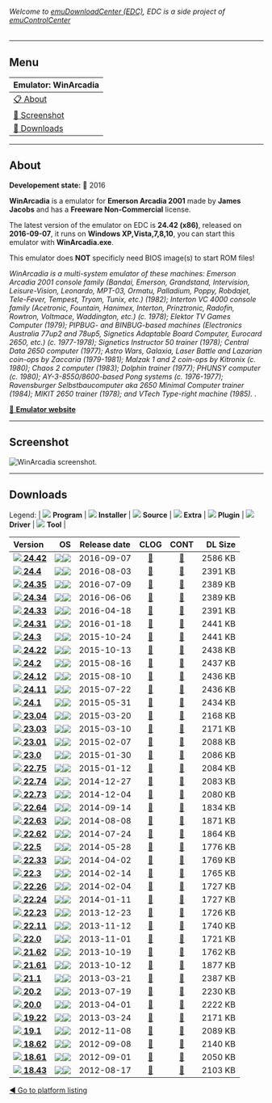 ###### Welcome to [emuDownloadCenter (EDC)](https://github.com/PhoenixInteractiveNL/emuDownloadCenter/wiki/), EDC is a side project of [emuControlCenter](https://github.com/PhoenixInteractiveNL/emuControlCenter/wiki/)
***
## Menu
| **Emulator: WinArcadia** |
|:---------|
| [:clipboard: About](#about) |
| [:sunrise: Screenshot](#screenshot) |
| [:floppy_disk: Downloads](#downloads) |
***
## About
**Developement state:** :large_blue_circle: 2016

**WinArcadia** is a emulator for **Emerson Arcadia 2001** made by **James Jacobs** and has a **Freeware Non-Commercial** license.

The latest version of the emulator on EDC is **24.42 (x86)**, released on **2016-09-07**, it runs on **Windows XP,Vista,7,8,10**, you can start this emulator with **WinArcadia.exe**.

This emulator does **NOT** specificly need BIOS image(s) to start ROM files!

_WinArcadia is a multi-system emulator of these machines: Emerson Arcadia 2001 console family (Bandai, Emerson, Grandstand, Intervision, Leisure-Vision, Leonardo, MPT-03, Ormatu, Palladium, Poppy, Robdajet, Tele-Fever, Tempest, Tryom, Tunix, etc.) (1982); Interton VC 4000 console family (Acetronic, Fountain, Hanimex, Interton, Prinztronic, Radofin, Rowtron, Voltmace, Waddington, etc.) (c. 1978); Elektor TV Games Computer (1979); PIPBUG- and  BINBUG-based machines (Electronics Australia 77up2 and 78up5, Signetics Adaptable Board Computer, Eurocard 2650, etc.) (c. 1977-1978); Signetics Instructor 50 trainer (1978); Central Data 2650 computer (1977); Astro Wars, Galaxia, Laser Battle and Lazarian coin-ops by Zaccaria (1979-1981); Malzak 1 and 2 coin-ops by Kitronix (c. 1980); Chaos 2 computer (1983); Dolphin trainer (1977); PHUNSY computer (c. 1980); AY-3-8550/8600-based Pong systems (c. 1976-1977); Ravensburger Selbstbaucomputer aka 2650 Minimal Computer trainer (1984); MIKIT 2650 trainer (1978); and VTech Type-right machine (1985). ._

[:link: **Emulator website**](http://amigan.1emu.net/)
***
## Screenshot
![](https://raw.githubusercontent.com/PhoenixInteractiveNL/emuDownloadCenter/master/hooks/winarcadia/emulator_screen_01.jpg "WinArcadia screenshot.")
***
## Downloads
Legend: | 
![](https://raw.githubusercontent.com/wiki/PhoenixInteractiveNL/emuDownloadCenter/images_misc/icon_program_24.png) **Program** | 
![](https://raw.githubusercontent.com/wiki/PhoenixInteractiveNL/emuDownloadCenter/images_misc/icon_installer_24.png) **Installer** | 
![](https://raw.githubusercontent.com/wiki/PhoenixInteractiveNL/emuDownloadCenter/images_misc/icon_source_code_24.png) **Source** | 
![](https://raw.githubusercontent.com/wiki/PhoenixInteractiveNL/emuDownloadCenter/images_misc/icon_extra_24.png) **Extra** | 
![](https://raw.githubusercontent.com/wiki/PhoenixInteractiveNL/emuDownloadCenter/images_misc/icon_plugin_24.png) **Plugin** | 
![](https://raw.githubusercontent.com/wiki/PhoenixInteractiveNL/emuDownloadCenter/images_misc/icon_driver_24.png) **Driver** | 
![](https://raw.githubusercontent.com/wiki/PhoenixInteractiveNL/emuDownloadCenter/images_misc/icon_tool_24.png) **Tool** | 
 
| Version | OS | Release date | CLOG | CONT | DL Size |
|:--------|---:|:------------:|:----:|:----:|--------:|
| [![](https://raw.githubusercontent.com/wiki/PhoenixInteractiveNL/emuDownloadCenter/images_misc/icon_program_24.png) **24.42**](https://github.com/PhoenixInteractiveNL/edc-repo0002/raw/master/winarcadia/24.42.7z) | ![](https://raw.githubusercontent.com/wiki/PhoenixInteractiveNL/emuDownloadCenter/images_misc/logo_windows_24.png)![](https://raw.githubusercontent.com/wiki/PhoenixInteractiveNL/emuDownloadCenter/images_misc/icon_32-bit_24.png) | 2016-09-07 | [:page_facing_up:](https://github.com/PhoenixInteractiveNL/edc-repo0002/blob/master/winarcadia/24.42_changelog.txt) | [:mag_right:](https://github.com/PhoenixInteractiveNL/edc-repo0002/blob/master/winarcadia/24.42_contents.txt) | 2586 KB |
| [![](https://raw.githubusercontent.com/wiki/PhoenixInteractiveNL/emuDownloadCenter/images_misc/icon_program_24.png) **24.4**](https://github.com/PhoenixInteractiveNL/edc-repo0007/raw/master/winarcadia/24.4.7z) | ![](https://raw.githubusercontent.com/wiki/PhoenixInteractiveNL/emuDownloadCenter/images_misc/logo_windows_24.png)![](https://raw.githubusercontent.com/wiki/PhoenixInteractiveNL/emuDownloadCenter/images_misc/icon_32-bit_24.png) | 2016-08-03 | [:page_facing_up:](https://github.com/PhoenixInteractiveNL/edc-repo0007/blob/master/winarcadia/24.4_changelog.txt) | [:mag_right:](https://github.com/PhoenixInteractiveNL/edc-repo0007/blob/master/winarcadia/24.4_contents.txt) | 2391 KB |
| [![](https://raw.githubusercontent.com/wiki/PhoenixInteractiveNL/emuDownloadCenter/images_misc/icon_program_24.png) **24.35**](https://github.com/PhoenixInteractiveNL/edc-repo0007/raw/master/winarcadia/24.35.7z) | ![](https://raw.githubusercontent.com/wiki/PhoenixInteractiveNL/emuDownloadCenter/images_misc/logo_windows_24.png)![](https://raw.githubusercontent.com/wiki/PhoenixInteractiveNL/emuDownloadCenter/images_misc/icon_32-bit_24.png) | 2016-07-09 | [:page_facing_up:](https://github.com/PhoenixInteractiveNL/edc-repo0007/blob/master/winarcadia/24.35_changelog.txt) | [:mag_right:](https://github.com/PhoenixInteractiveNL/edc-repo0007/blob/master/winarcadia/24.35_contents.txt) | 2389 KB |
| [![](https://raw.githubusercontent.com/wiki/PhoenixInteractiveNL/emuDownloadCenter/images_misc/icon_program_24.png) **24.34**](https://github.com/PhoenixInteractiveNL/edc-repo0007/raw/master/winarcadia/24.34.7z) | ![](https://raw.githubusercontent.com/wiki/PhoenixInteractiveNL/emuDownloadCenter/images_misc/logo_windows_24.png)![](https://raw.githubusercontent.com/wiki/PhoenixInteractiveNL/emuDownloadCenter/images_misc/icon_32-bit_24.png) | 2016-06-06 | [:page_facing_up:](https://github.com/PhoenixInteractiveNL/edc-repo0007/blob/master/winarcadia/24.34_changelog.txt) | [:mag_right:](https://github.com/PhoenixInteractiveNL/edc-repo0007/blob/master/winarcadia/24.34_contents.txt) | 2389 KB |
| [![](https://raw.githubusercontent.com/wiki/PhoenixInteractiveNL/emuDownloadCenter/images_misc/icon_program_24.png) **24.33**](https://github.com/PhoenixInteractiveNL/edc-repo0007/raw/master/winarcadia/24.33.7z) | ![](https://raw.githubusercontent.com/wiki/PhoenixInteractiveNL/emuDownloadCenter/images_misc/logo_windows_24.png)![](https://raw.githubusercontent.com/wiki/PhoenixInteractiveNL/emuDownloadCenter/images_misc/icon_32-bit_24.png) | 2016-04-18 | [:page_facing_up:](https://github.com/PhoenixInteractiveNL/edc-repo0007/blob/master/winarcadia/24.33_changelog.txt) | [:mag_right:](https://github.com/PhoenixInteractiveNL/edc-repo0007/blob/master/winarcadia/24.33_contents.txt) | 2391 KB |
| [![](https://raw.githubusercontent.com/wiki/PhoenixInteractiveNL/emuDownloadCenter/images_misc/icon_program_24.png) **24.31**](https://github.com/PhoenixInteractiveNL/edc-repo0007/raw/master/winarcadia/24.31.7z) | ![](https://raw.githubusercontent.com/wiki/PhoenixInteractiveNL/emuDownloadCenter/images_misc/logo_windows_24.png)![](https://raw.githubusercontent.com/wiki/PhoenixInteractiveNL/emuDownloadCenter/images_misc/icon_32-bit_24.png) | 2016-01-18 | [:page_facing_up:](https://github.com/PhoenixInteractiveNL/edc-repo0007/blob/master/winarcadia/24.31_changelog.txt) | [:mag_right:](https://github.com/PhoenixInteractiveNL/edc-repo0007/blob/master/winarcadia/24.31_contents.txt) | 2441 KB |
| [![](https://raw.githubusercontent.com/wiki/PhoenixInteractiveNL/emuDownloadCenter/images_misc/icon_program_24.png) **24.3**](https://github.com/PhoenixInteractiveNL/edc-repo0007/raw/master/winarcadia/24.3.7z) | ![](https://raw.githubusercontent.com/wiki/PhoenixInteractiveNL/emuDownloadCenter/images_misc/logo_windows_24.png)![](https://raw.githubusercontent.com/wiki/PhoenixInteractiveNL/emuDownloadCenter/images_misc/icon_32-bit_24.png) | 2015-10-24 | [:page_facing_up:](https://github.com/PhoenixInteractiveNL/edc-repo0007/blob/master/winarcadia/24.3_changelog.txt) | [:mag_right:](https://github.com/PhoenixInteractiveNL/edc-repo0007/blob/master/winarcadia/24.3_contents.txt) | 2441 KB |
| [![](https://raw.githubusercontent.com/wiki/PhoenixInteractiveNL/emuDownloadCenter/images_misc/icon_program_24.png) **24.22**](https://github.com/PhoenixInteractiveNL/edc-repo0007/raw/master/winarcadia/24.22.7z) | ![](https://raw.githubusercontent.com/wiki/PhoenixInteractiveNL/emuDownloadCenter/images_misc/logo_windows_24.png)![](https://raw.githubusercontent.com/wiki/PhoenixInteractiveNL/emuDownloadCenter/images_misc/icon_32-bit_24.png) | 2015-10-13 | [:page_facing_up:](https://github.com/PhoenixInteractiveNL/edc-repo0007/blob/master/winarcadia/24.22_changelog.txt) | [:mag_right:](https://github.com/PhoenixInteractiveNL/edc-repo0007/blob/master/winarcadia/24.22_contents.txt) | 2438 KB |
| [![](https://raw.githubusercontent.com/wiki/PhoenixInteractiveNL/emuDownloadCenter/images_misc/icon_program_24.png) **24.2**](https://github.com/PhoenixInteractiveNL/edc-repo0007/raw/master/winarcadia/24.2.7z) | ![](https://raw.githubusercontent.com/wiki/PhoenixInteractiveNL/emuDownloadCenter/images_misc/logo_windows_24.png)![](https://raw.githubusercontent.com/wiki/PhoenixInteractiveNL/emuDownloadCenter/images_misc/icon_32-bit_24.png) | 2015-08-16 | [:page_facing_up:](https://github.com/PhoenixInteractiveNL/edc-repo0007/blob/master/winarcadia/24.2_changelog.txt) | [:mag_right:](https://github.com/PhoenixInteractiveNL/edc-repo0007/blob/master/winarcadia/24.2_contents.txt) | 2437 KB |
| [![](https://raw.githubusercontent.com/wiki/PhoenixInteractiveNL/emuDownloadCenter/images_misc/icon_program_24.png) **24.12**](https://github.com/PhoenixInteractiveNL/edc-repo0007/raw/master/winarcadia/24.12.7z) | ![](https://raw.githubusercontent.com/wiki/PhoenixInteractiveNL/emuDownloadCenter/images_misc/logo_windows_24.png)![](https://raw.githubusercontent.com/wiki/PhoenixInteractiveNL/emuDownloadCenter/images_misc/icon_32-bit_24.png) | 2015-08-10 | [:page_facing_up:](https://github.com/PhoenixInteractiveNL/edc-repo0007/blob/master/winarcadia/24.12_changelog.txt) | [:mag_right:](https://github.com/PhoenixInteractiveNL/edc-repo0007/blob/master/winarcadia/24.12_contents.txt) | 2436 KB |
| [![](https://raw.githubusercontent.com/wiki/PhoenixInteractiveNL/emuDownloadCenter/images_misc/icon_program_24.png) **24.11**](https://github.com/PhoenixInteractiveNL/edc-repo0007/raw/master/winarcadia/24.11.7z) | ![](https://raw.githubusercontent.com/wiki/PhoenixInteractiveNL/emuDownloadCenter/images_misc/logo_windows_24.png)![](https://raw.githubusercontent.com/wiki/PhoenixInteractiveNL/emuDownloadCenter/images_misc/icon_32-bit_24.png) | 2015-07-22 | [:page_facing_up:](https://github.com/PhoenixInteractiveNL/edc-repo0007/blob/master/winarcadia/24.11_changelog.txt) | [:mag_right:](https://github.com/PhoenixInteractiveNL/edc-repo0007/blob/master/winarcadia/24.11_contents.txt) | 2436 KB |
| [![](https://raw.githubusercontent.com/wiki/PhoenixInteractiveNL/emuDownloadCenter/images_misc/icon_program_24.png) **24.1**](https://github.com/PhoenixInteractiveNL/edc-repo0007/raw/master/winarcadia/24.1.7z) | ![](https://raw.githubusercontent.com/wiki/PhoenixInteractiveNL/emuDownloadCenter/images_misc/logo_windows_24.png)![](https://raw.githubusercontent.com/wiki/PhoenixInteractiveNL/emuDownloadCenter/images_misc/icon_32-bit_24.png) | 2015-05-31 | [:page_facing_up:](https://github.com/PhoenixInteractiveNL/edc-repo0007/blob/master/winarcadia/24.1_changelog.txt) | [:mag_right:](https://github.com/PhoenixInteractiveNL/edc-repo0007/blob/master/winarcadia/24.1_contents.txt) | 2434 KB |
| [![](https://raw.githubusercontent.com/wiki/PhoenixInteractiveNL/emuDownloadCenter/images_misc/icon_program_24.png) **23.04**](https://github.com/PhoenixInteractiveNL/edc-repo0007/raw/master/winarcadia/23.04.7z) | ![](https://raw.githubusercontent.com/wiki/PhoenixInteractiveNL/emuDownloadCenter/images_misc/logo_windows_24.png)![](https://raw.githubusercontent.com/wiki/PhoenixInteractiveNL/emuDownloadCenter/images_misc/icon_32-bit_24.png) | 2015-03-20 | [:page_facing_up:](https://github.com/PhoenixInteractiveNL/edc-repo0007/blob/master/winarcadia/23.04_changelog.txt) | [:mag_right:](https://github.com/PhoenixInteractiveNL/edc-repo0007/blob/master/winarcadia/23.04_contents.txt) | 2168 KB |
| [![](https://raw.githubusercontent.com/wiki/PhoenixInteractiveNL/emuDownloadCenter/images_misc/icon_program_24.png) **23.03**](https://github.com/PhoenixInteractiveNL/edc-repo0007/raw/master/winarcadia/23.03.7z) | ![](https://raw.githubusercontent.com/wiki/PhoenixInteractiveNL/emuDownloadCenter/images_misc/logo_windows_24.png)![](https://raw.githubusercontent.com/wiki/PhoenixInteractiveNL/emuDownloadCenter/images_misc/icon_32-bit_24.png) | 2015-03-10 | [:page_facing_up:](https://github.com/PhoenixInteractiveNL/edc-repo0007/blob/master/winarcadia/23.03_changelog.txt) | [:mag_right:](https://github.com/PhoenixInteractiveNL/edc-repo0007/blob/master/winarcadia/23.03_contents.txt) | 2171 KB |
| [![](https://raw.githubusercontent.com/wiki/PhoenixInteractiveNL/emuDownloadCenter/images_misc/icon_program_24.png) **23.01**](https://github.com/PhoenixInteractiveNL/edc-repo0007/raw/master/winarcadia/23.01.7z) | ![](https://raw.githubusercontent.com/wiki/PhoenixInteractiveNL/emuDownloadCenter/images_misc/logo_windows_24.png)![](https://raw.githubusercontent.com/wiki/PhoenixInteractiveNL/emuDownloadCenter/images_misc/icon_32-bit_24.png) | 2015-02-07 | [:page_facing_up:](https://github.com/PhoenixInteractiveNL/edc-repo0007/blob/master/winarcadia/23.01_changelog.txt) | [:mag_right:](https://github.com/PhoenixInteractiveNL/edc-repo0007/blob/master/winarcadia/23.01_contents.txt) | 2088 KB |
| [![](https://raw.githubusercontent.com/wiki/PhoenixInteractiveNL/emuDownloadCenter/images_misc/icon_program_24.png) **23.0**](https://github.com/PhoenixInteractiveNL/edc-repo0007/raw/master/winarcadia/23.0.7z) | ![](https://raw.githubusercontent.com/wiki/PhoenixInteractiveNL/emuDownloadCenter/images_misc/logo_windows_24.png)![](https://raw.githubusercontent.com/wiki/PhoenixInteractiveNL/emuDownloadCenter/images_misc/icon_32-bit_24.png) | 2015-01-30 | [:page_facing_up:](https://github.com/PhoenixInteractiveNL/edc-repo0007/blob/master/winarcadia/23.0_changelog.txt) | [:mag_right:](https://github.com/PhoenixInteractiveNL/edc-repo0007/blob/master/winarcadia/23.0_contents.txt) | 2086 KB |
| [![](https://raw.githubusercontent.com/wiki/PhoenixInteractiveNL/emuDownloadCenter/images_misc/icon_program_24.png) **22.75**](https://github.com/PhoenixInteractiveNL/edc-repo0007/raw/master/winarcadia/22.75.7z) | ![](https://raw.githubusercontent.com/wiki/PhoenixInteractiveNL/emuDownloadCenter/images_misc/logo_windows_24.png)![](https://raw.githubusercontent.com/wiki/PhoenixInteractiveNL/emuDownloadCenter/images_misc/icon_32-bit_24.png) | 2015-01-12 | [:page_facing_up:](https://github.com/PhoenixInteractiveNL/edc-repo0007/blob/master/winarcadia/22.75_changelog.txt) | [:mag_right:](https://github.com/PhoenixInteractiveNL/edc-repo0007/blob/master/winarcadia/22.75_contents.txt) | 2084 KB |
| [![](https://raw.githubusercontent.com/wiki/PhoenixInteractiveNL/emuDownloadCenter/images_misc/icon_program_24.png) **22.74**](https://github.com/PhoenixInteractiveNL/edc-repo0007/raw/master/winarcadia/22.74.7z) | ![](https://raw.githubusercontent.com/wiki/PhoenixInteractiveNL/emuDownloadCenter/images_misc/logo_windows_24.png)![](https://raw.githubusercontent.com/wiki/PhoenixInteractiveNL/emuDownloadCenter/images_misc/icon_32-bit_24.png) | 2014-12-27 | [:page_facing_up:](https://github.com/PhoenixInteractiveNL/edc-repo0007/blob/master/winarcadia/22.74_changelog.txt) | [:mag_right:](https://github.com/PhoenixInteractiveNL/edc-repo0007/blob/master/winarcadia/22.74_contents.txt) | 2083 KB |
| [![](https://raw.githubusercontent.com/wiki/PhoenixInteractiveNL/emuDownloadCenter/images_misc/icon_program_24.png) **22.73**](https://github.com/PhoenixInteractiveNL/edc-repo0007/raw/master/winarcadia/22.73.7z) | ![](https://raw.githubusercontent.com/wiki/PhoenixInteractiveNL/emuDownloadCenter/images_misc/logo_windows_24.png)![](https://raw.githubusercontent.com/wiki/PhoenixInteractiveNL/emuDownloadCenter/images_misc/icon_32-bit_24.png) | 2014-12-04 | [:page_facing_up:](https://github.com/PhoenixInteractiveNL/edc-repo0007/blob/master/winarcadia/22.73_changelog.txt) | [:mag_right:](https://github.com/PhoenixInteractiveNL/edc-repo0007/blob/master/winarcadia/22.73_contents.txt) | 2080 KB |
| [![](https://raw.githubusercontent.com/wiki/PhoenixInteractiveNL/emuDownloadCenter/images_misc/icon_program_24.png) **22.64**](https://github.com/PhoenixInteractiveNL/edc-repo0007/raw/master/winarcadia/22.64.7z) | ![](https://raw.githubusercontent.com/wiki/PhoenixInteractiveNL/emuDownloadCenter/images_misc/logo_windows_24.png)![](https://raw.githubusercontent.com/wiki/PhoenixInteractiveNL/emuDownloadCenter/images_misc/icon_32-bit_24.png) | 2014-09-14 | [:page_facing_up:](https://github.com/PhoenixInteractiveNL/edc-repo0007/blob/master/winarcadia/22.64_changelog.txt) | [:mag_right:](https://github.com/PhoenixInteractiveNL/edc-repo0007/blob/master/winarcadia/22.64_contents.txt) | 1834 KB |
| [![](https://raw.githubusercontent.com/wiki/PhoenixInteractiveNL/emuDownloadCenter/images_misc/icon_program_24.png) **22.63**](https://github.com/PhoenixInteractiveNL/edc-repo0007/raw/master/winarcadia/22.63.7z) | ![](https://raw.githubusercontent.com/wiki/PhoenixInteractiveNL/emuDownloadCenter/images_misc/logo_windows_24.png)![](https://raw.githubusercontent.com/wiki/PhoenixInteractiveNL/emuDownloadCenter/images_misc/icon_32-bit_24.png) | 2014-08-08 | [:page_facing_up:](https://github.com/PhoenixInteractiveNL/edc-repo0007/blob/master/winarcadia/22.63_changelog.txt) | [:mag_right:](https://github.com/PhoenixInteractiveNL/edc-repo0007/blob/master/winarcadia/22.63_contents.txt) | 1871 KB |
| [![](https://raw.githubusercontent.com/wiki/PhoenixInteractiveNL/emuDownloadCenter/images_misc/icon_program_24.png) **22.62**](https://github.com/PhoenixInteractiveNL/edc-repo0007/raw/master/winarcadia/22.62.7z) | ![](https://raw.githubusercontent.com/wiki/PhoenixInteractiveNL/emuDownloadCenter/images_misc/logo_windows_24.png)![](https://raw.githubusercontent.com/wiki/PhoenixInteractiveNL/emuDownloadCenter/images_misc/icon_32-bit_24.png) | 2014-07-24 | [:page_facing_up:](https://github.com/PhoenixInteractiveNL/edc-repo0007/blob/master/winarcadia/22.62_changelog.txt) | [:mag_right:](https://github.com/PhoenixInteractiveNL/edc-repo0007/blob/master/winarcadia/22.62_contents.txt) | 1864 KB |
| [![](https://raw.githubusercontent.com/wiki/PhoenixInteractiveNL/emuDownloadCenter/images_misc/icon_program_24.png) **22.5**](https://github.com/PhoenixInteractiveNL/edc-repo0007/raw/master/winarcadia/22.5.7z) | ![](https://raw.githubusercontent.com/wiki/PhoenixInteractiveNL/emuDownloadCenter/images_misc/logo_windows_24.png)![](https://raw.githubusercontent.com/wiki/PhoenixInteractiveNL/emuDownloadCenter/images_misc/icon_32-bit_24.png) | 2014-05-28 | [:page_facing_up:](https://github.com/PhoenixInteractiveNL/edc-repo0007/blob/master/winarcadia/22.5_changelog.txt) | [:mag_right:](https://github.com/PhoenixInteractiveNL/edc-repo0007/blob/master/winarcadia/22.5_contents.txt) | 1776 KB |
| [![](https://raw.githubusercontent.com/wiki/PhoenixInteractiveNL/emuDownloadCenter/images_misc/icon_program_24.png) **22.33**](https://github.com/PhoenixInteractiveNL/edc-repo0007/raw/master/winarcadia/22.33.7z) | ![](https://raw.githubusercontent.com/wiki/PhoenixInteractiveNL/emuDownloadCenter/images_misc/logo_windows_24.png)![](https://raw.githubusercontent.com/wiki/PhoenixInteractiveNL/emuDownloadCenter/images_misc/icon_32-bit_24.png) | 2014-04-02 | [:page_facing_up:](https://github.com/PhoenixInteractiveNL/edc-repo0007/blob/master/winarcadia/22.33_changelog.txt) | [:mag_right:](https://github.com/PhoenixInteractiveNL/edc-repo0007/blob/master/winarcadia/22.33_contents.txt) | 1769 KB |
| [![](https://raw.githubusercontent.com/wiki/PhoenixInteractiveNL/emuDownloadCenter/images_misc/icon_program_24.png) **22.3**](https://github.com/PhoenixInteractiveNL/edc-repo0007/raw/master/winarcadia/22.3.7z) | ![](https://raw.githubusercontent.com/wiki/PhoenixInteractiveNL/emuDownloadCenter/images_misc/logo_windows_24.png)![](https://raw.githubusercontent.com/wiki/PhoenixInteractiveNL/emuDownloadCenter/images_misc/icon_32-bit_24.png) | 2014-02-14 | [:page_facing_up:](https://github.com/PhoenixInteractiveNL/edc-repo0007/blob/master/winarcadia/22.3_changelog.txt) | [:mag_right:](https://github.com/PhoenixInteractiveNL/edc-repo0007/blob/master/winarcadia/22.3_contents.txt) | 1765 KB |
| [![](https://raw.githubusercontent.com/wiki/PhoenixInteractiveNL/emuDownloadCenter/images_misc/icon_program_24.png) **22.26**](https://github.com/PhoenixInteractiveNL/edc-repo0007/raw/master/winarcadia/22.26.7z) | ![](https://raw.githubusercontent.com/wiki/PhoenixInteractiveNL/emuDownloadCenter/images_misc/logo_windows_24.png)![](https://raw.githubusercontent.com/wiki/PhoenixInteractiveNL/emuDownloadCenter/images_misc/icon_32-bit_24.png) | 2014-02-04 | [:page_facing_up:](https://github.com/PhoenixInteractiveNL/edc-repo0007/blob/master/winarcadia/22.26_changelog.txt) | [:mag_right:](https://github.com/PhoenixInteractiveNL/edc-repo0007/blob/master/winarcadia/22.26_contents.txt) | 1727 KB |
| [![](https://raw.githubusercontent.com/wiki/PhoenixInteractiveNL/emuDownloadCenter/images_misc/icon_program_24.png) **22.24**](https://github.com/PhoenixInteractiveNL/edc-repo0007/raw/master/winarcadia/22.24.7z) | ![](https://raw.githubusercontent.com/wiki/PhoenixInteractiveNL/emuDownloadCenter/images_misc/logo_windows_24.png)![](https://raw.githubusercontent.com/wiki/PhoenixInteractiveNL/emuDownloadCenter/images_misc/icon_32-bit_24.png) | 2014-01-11 | [:page_facing_up:](https://github.com/PhoenixInteractiveNL/edc-repo0007/blob/master/winarcadia/22.24_changelog.txt) | [:mag_right:](https://github.com/PhoenixInteractiveNL/edc-repo0007/blob/master/winarcadia/22.24_contents.txt) | 1727 KB |
| [![](https://raw.githubusercontent.com/wiki/PhoenixInteractiveNL/emuDownloadCenter/images_misc/icon_program_24.png) **22.23**](https://github.com/PhoenixInteractiveNL/edc-repo0007/raw/master/winarcadia/22.23.7z) | ![](https://raw.githubusercontent.com/wiki/PhoenixInteractiveNL/emuDownloadCenter/images_misc/logo_windows_24.png)![](https://raw.githubusercontent.com/wiki/PhoenixInteractiveNL/emuDownloadCenter/images_misc/icon_32-bit_24.png) | 2013-12-23 | [:page_facing_up:](https://github.com/PhoenixInteractiveNL/edc-repo0007/blob/master/winarcadia/22.23_changelog.txt) | [:mag_right:](https://github.com/PhoenixInteractiveNL/edc-repo0007/blob/master/winarcadia/22.23_contents.txt) | 1726 KB |
| [![](https://raw.githubusercontent.com/wiki/PhoenixInteractiveNL/emuDownloadCenter/images_misc/icon_program_24.png) **22.11**](https://github.com/PhoenixInteractiveNL/edc-repo0007/raw/master/winarcadia/22.11.7z) | ![](https://raw.githubusercontent.com/wiki/PhoenixInteractiveNL/emuDownloadCenter/images_misc/logo_windows_24.png)![](https://raw.githubusercontent.com/wiki/PhoenixInteractiveNL/emuDownloadCenter/images_misc/icon_32-bit_24.png) | 2013-11-12 | [:page_facing_up:](https://github.com/PhoenixInteractiveNL/edc-repo0007/blob/master/winarcadia/22.11_changelog.txt) | [:mag_right:](https://github.com/PhoenixInteractiveNL/edc-repo0007/blob/master/winarcadia/22.11_contents.txt) | 1740 KB |
| [![](https://raw.githubusercontent.com/wiki/PhoenixInteractiveNL/emuDownloadCenter/images_misc/icon_program_24.png) **22.0**](https://github.com/PhoenixInteractiveNL/edc-repo0007/raw/master/winarcadia/22.0.7z) | ![](https://raw.githubusercontent.com/wiki/PhoenixInteractiveNL/emuDownloadCenter/images_misc/logo_windows_24.png)![](https://raw.githubusercontent.com/wiki/PhoenixInteractiveNL/emuDownloadCenter/images_misc/icon_32-bit_24.png) | 2013-11-01 | [:page_facing_up:](https://github.com/PhoenixInteractiveNL/edc-repo0007/blob/master/winarcadia/22.0_changelog.txt) | [:mag_right:](https://github.com/PhoenixInteractiveNL/edc-repo0007/blob/master/winarcadia/22.0_contents.txt) | 1721 KB |
| [![](https://raw.githubusercontent.com/wiki/PhoenixInteractiveNL/emuDownloadCenter/images_misc/icon_program_24.png) **21.62**](https://github.com/PhoenixInteractiveNL/edc-repo0007/raw/master/winarcadia/21.62.7z) | ![](https://raw.githubusercontent.com/wiki/PhoenixInteractiveNL/emuDownloadCenter/images_misc/logo_windows_24.png)![](https://raw.githubusercontent.com/wiki/PhoenixInteractiveNL/emuDownloadCenter/images_misc/icon_32-bit_24.png) | 2013-10-19 | [:page_facing_up:](https://github.com/PhoenixInteractiveNL/edc-repo0007/blob/master/winarcadia/21.62_changelog.txt) | [:mag_right:](https://github.com/PhoenixInteractiveNL/edc-repo0007/blob/master/winarcadia/21.62_contents.txt) | 1762 KB |
| [![](https://raw.githubusercontent.com/wiki/PhoenixInteractiveNL/emuDownloadCenter/images_misc/icon_program_24.png) **21.61**](https://github.com/PhoenixInteractiveNL/edc-repo0007/raw/master/winarcadia/21.61.7z) | ![](https://raw.githubusercontent.com/wiki/PhoenixInteractiveNL/emuDownloadCenter/images_misc/logo_windows_24.png)![](https://raw.githubusercontent.com/wiki/PhoenixInteractiveNL/emuDownloadCenter/images_misc/icon_32-bit_24.png) | 2013-10-12 | [:page_facing_up:](https://github.com/PhoenixInteractiveNL/edc-repo0007/blob/master/winarcadia/21.61_changelog.txt) | [:mag_right:](https://github.com/PhoenixInteractiveNL/edc-repo0007/blob/master/winarcadia/21.61_contents.txt) | 1877 KB |
| [![](https://raw.githubusercontent.com/wiki/PhoenixInteractiveNL/emuDownloadCenter/images_misc/icon_program_24.png) **21.1**](https://github.com/PhoenixInteractiveNL/edc-repo0007/raw/master/winarcadia/21.1.7z) | ![](https://raw.githubusercontent.com/wiki/PhoenixInteractiveNL/emuDownloadCenter/images_misc/logo_windows_24.png)![](https://raw.githubusercontent.com/wiki/PhoenixInteractiveNL/emuDownloadCenter/images_misc/icon_32-bit_24.png) | 2013-03-21 | [:page_facing_up:](https://github.com/PhoenixInteractiveNL/edc-repo0007/blob/master/winarcadia/21.1_changelog.txt) | [:mag_right:](https://github.com/PhoenixInteractiveNL/edc-repo0007/blob/master/winarcadia/21.1_contents.txt) | 2387 KB |
| [![](https://raw.githubusercontent.com/wiki/PhoenixInteractiveNL/emuDownloadCenter/images_misc/icon_program_24.png) **20.2**](https://github.com/PhoenixInteractiveNL/edc-repo0007/raw/master/winarcadia/20.2.7z) | ![](https://raw.githubusercontent.com/wiki/PhoenixInteractiveNL/emuDownloadCenter/images_misc/logo_windows_24.png)![](https://raw.githubusercontent.com/wiki/PhoenixInteractiveNL/emuDownloadCenter/images_misc/icon_32-bit_24.png) | 2013-07-19 | [:page_facing_up:](https://github.com/PhoenixInteractiveNL/edc-repo0007/blob/master/winarcadia/20.2_changelog.txt) | [:mag_right:](https://github.com/PhoenixInteractiveNL/edc-repo0007/blob/master/winarcadia/20.2_contents.txt) | 2230 KB |
| [![](https://raw.githubusercontent.com/wiki/PhoenixInteractiveNL/emuDownloadCenter/images_misc/icon_program_24.png) **20.0**](https://github.com/PhoenixInteractiveNL/edc-repo0007/raw/master/winarcadia/20.0.7z) | ![](https://raw.githubusercontent.com/wiki/PhoenixInteractiveNL/emuDownloadCenter/images_misc/logo_windows_24.png)![](https://raw.githubusercontent.com/wiki/PhoenixInteractiveNL/emuDownloadCenter/images_misc/icon_32-bit_24.png) | 2013-04-01 | [:page_facing_up:](https://github.com/PhoenixInteractiveNL/edc-repo0007/blob/master/winarcadia/20.0_changelog.txt) | [:mag_right:](https://github.com/PhoenixInteractiveNL/edc-repo0007/blob/master/winarcadia/20.0_contents.txt) | 2222 KB |
| [![](https://raw.githubusercontent.com/wiki/PhoenixInteractiveNL/emuDownloadCenter/images_misc/icon_program_24.png) **19.22**](https://github.com/PhoenixInteractiveNL/edc-repo0007/raw/master/winarcadia/19.22.7z) | ![](https://raw.githubusercontent.com/wiki/PhoenixInteractiveNL/emuDownloadCenter/images_misc/logo_windows_24.png)![](https://raw.githubusercontent.com/wiki/PhoenixInteractiveNL/emuDownloadCenter/images_misc/icon_32-bit_24.png) | 2013-03-24 | [:page_facing_up:](https://github.com/PhoenixInteractiveNL/edc-repo0007/blob/master/winarcadia/19.22_changelog.txt) | [:mag_right:](https://github.com/PhoenixInteractiveNL/edc-repo0007/blob/master/winarcadia/19.22_contents.txt) | 2171 KB |
| [![](https://raw.githubusercontent.com/wiki/PhoenixInteractiveNL/emuDownloadCenter/images_misc/icon_program_24.png) **19.1**](https://github.com/PhoenixInteractiveNL/edc-repo0007/raw/master/winarcadia/19.1.7z) | ![](https://raw.githubusercontent.com/wiki/PhoenixInteractiveNL/emuDownloadCenter/images_misc/logo_windows_24.png)![](https://raw.githubusercontent.com/wiki/PhoenixInteractiveNL/emuDownloadCenter/images_misc/icon_32-bit_24.png) | 2012-11-08 | [:page_facing_up:](https://github.com/PhoenixInteractiveNL/edc-repo0007/blob/master/winarcadia/19.1_changelog.txt) | [:mag_right:](https://github.com/PhoenixInteractiveNL/edc-repo0007/blob/master/winarcadia/19.1_contents.txt) | 2089 KB |
| [![](https://raw.githubusercontent.com/wiki/PhoenixInteractiveNL/emuDownloadCenter/images_misc/icon_program_24.png) **18.62**](https://github.com/PhoenixInteractiveNL/edc-repo0007/raw/master/winarcadia/18.62.7z) | ![](https://raw.githubusercontent.com/wiki/PhoenixInteractiveNL/emuDownloadCenter/images_misc/logo_windows_24.png)![](https://raw.githubusercontent.com/wiki/PhoenixInteractiveNL/emuDownloadCenter/images_misc/icon_32-bit_24.png) | 2012-09-08 | [:page_facing_up:](https://github.com/PhoenixInteractiveNL/edc-repo0007/blob/master/winarcadia/18.62_changelog.txt) | [:mag_right:](https://github.com/PhoenixInteractiveNL/edc-repo0007/blob/master/winarcadia/18.62_contents.txt) | 2140 KB |
| [![](https://raw.githubusercontent.com/wiki/PhoenixInteractiveNL/emuDownloadCenter/images_misc/icon_program_24.png) **18.61**](https://github.com/PhoenixInteractiveNL/edc-repo0007/raw/master/winarcadia/18.61.7z) | ![](https://raw.githubusercontent.com/wiki/PhoenixInteractiveNL/emuDownloadCenter/images_misc/logo_windows_24.png)![](https://raw.githubusercontent.com/wiki/PhoenixInteractiveNL/emuDownloadCenter/images_misc/icon_32-bit_24.png) | 2012-09-01 | [:page_facing_up:](https://github.com/PhoenixInteractiveNL/edc-repo0007/blob/master/winarcadia/18.61_changelog.txt) | [:mag_right:](https://github.com/PhoenixInteractiveNL/edc-repo0007/blob/master/winarcadia/18.61_contents.txt) | 2050 KB |
| [![](https://raw.githubusercontent.com/wiki/PhoenixInteractiveNL/emuDownloadCenter/images_misc/icon_program_24.png) **18.43**](https://github.com/PhoenixInteractiveNL/edc-repo0007/raw/master/winarcadia/18.43.7z) | ![](https://raw.githubusercontent.com/wiki/PhoenixInteractiveNL/emuDownloadCenter/images_misc/logo_windows_24.png)![](https://raw.githubusercontent.com/wiki/PhoenixInteractiveNL/emuDownloadCenter/images_misc/icon_32-bit_24.png) | 2012-08-17 | [:page_facing_up:](https://github.com/PhoenixInteractiveNL/edc-repo0007/blob/master/winarcadia/18.43_changelog.txt) | [:mag_right:](https://github.com/PhoenixInteractiveNL/edc-repo0007/blob/master/winarcadia/18.43_contents.txt) | 2103 KB |

[:arrow_backward: Go to platform listing](https://github.com/PhoenixInteractiveNL/emuDownloadCenter/wiki/EDC-Platform-List)
